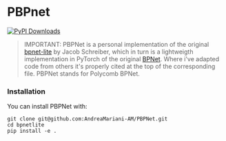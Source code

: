 # PBPnet

[![PyPI Downloads](https://static.pepy.tech/badge/bpnet-lite)](https://pepy.tech/projects/bpnet-lite)

> IMPORTANT: PBPNet is a personal implementation of the original [bpnet-lite](https://github.com/jmschrei/bpnet-lite) by Jacob Schreiber, which in turn is a lightweigth implementation in PyTorch of the original [BPNet](https://github.com/kundajelab/bpnet). Where i've adapted code from others it's properly cited at the top of the corresponding file. PBPNet stands for Polycomb BPNet.


### Installation

You can install PBPNet with:
```
git clone git@github.com:AndreaMariani-AM/PBPNet.git
cd bpnetlite
pip install -e .
```
